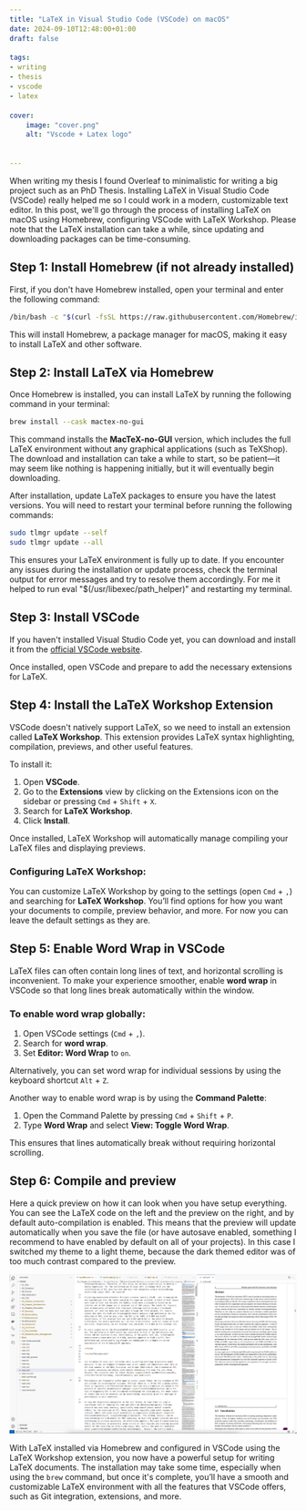 ```yaml
---
title: "LaTeX in Visual Studio Code (VSCode) on macOS"
date: 2024-09-10T12:48:00+01:00
draft: false

tags:
- writing
- thesis
- vscode
- latex

cover:
    image: "cover.png"
    alt: "Vscode + Latex logo"


---
```

When writing my thesis I found Overleaf to minimalistic for writing a big project such as an PhD Thesis. Installing LaTeX in Visual Studio Code (VSCode) really helped me so I could work in a modern, customizable text editor. In this post, we'll go through the process of installing LaTeX on macOS using Homebrew, configuring VSCode with LaTeX Workshop. Please note that the LaTeX installation can take a while, since updating and downloading packages can be time-consuming.



## Step 1: Install Homebrew (if not already installed)

First, if you don't have Homebrew installed, open your terminal and enter the following command:

```bash
/bin/bash -c "$(curl -fsSL https://raw.githubusercontent.com/Homebrew/install/HEAD/install.sh)"
```

This will install Homebrew, a package manager for macOS, making it easy to install LaTeX and other software.

## Step 2: Install LaTeX via Homebrew

Once Homebrew is installed, you can install LaTeX by running the following command in your terminal:

```bash
brew install --cask mactex-no-gui
```

This command installs the **MacTeX-no-GUI** version, which includes the full LaTeX environment without any graphical applications (such as TeXShop). The download and installation can take a while to start, so be patient—it may seem like nothing is happening initially, but it will eventually begin downloading.

After installation, update LaTeX packages to ensure you have the latest versions. You will need to restart your terminal before running the following commands:

```bash
sudo tlmgr update --self
sudo tlmgr update --all
```

This ensures your LaTeX environment is fully up to date. If you encounter any issues during the installation or update process, check the terminal output for error messages and try to resolve them accordingly. For me it helped to run eval "$(/usr/libexec/path_helper)" and restarting my terminal.

## Step 3: Install VSCode

If you haven't installed Visual Studio Code yet, you can download and install it from the [official VSCode website](https://code.visualstudio.com/).

Once installed, open VSCode and prepare to add the necessary extensions for LaTeX.

## Step 4: Install the LaTeX Workshop Extension

VSCode doesn't natively support LaTeX, so we need to install an extension called **LaTeX Workshop**. This extension provides LaTeX syntax highlighting, compilation, previews, and other useful features.

To install it:
1. Open **VSCode**.
2. Go to the **Extensions** view by clicking on the Extensions icon on the sidebar or pressing `Cmd` + `Shift` + `X`.
3. Search for **LaTeX Workshop**.
4. Click **Install**.

Once installed, LaTeX Workshop will automatically manage compiling your LaTeX files and displaying previews.

### Configuring LaTeX Workshop:
You can customize LaTeX Workshop by going to the settings (open `Cmd` + `,`) and searching for **LaTeX Workshop**. You’ll find options for how you want your documents to compile, preview behavior, and more. For now you can leave the default settings as they are.

## Step 5: Enable Word Wrap in VSCode

LaTeX files can often contain long lines of text, and horizontal scrolling is inconvenient. To make your experience smoother, enable **word wrap** in VSCode so that long lines break automatically within the window.

### To enable word wrap globally:
1. Open VSCode settings (`Cmd` + `,`).
2. Search for **word wrap**.
3. Set **Editor: Word Wrap** to `on`.

Alternatively, you can set word wrap for individual sessions by using the keyboard shortcut `Alt` + `Z`.

Another way to enable word wrap is by using the **Command Palette**:
1. Open the Command Palette by pressing `Cmd` + `Shift` + `P`.
2. Type **Word Wrap** and select **View: Toggle Word Wrap**.

This ensures that lines automatically break without requiring horizontal scrolling.

## Step 6: Compile and preview

Here a quick preview on how it can look when you have setup everything. You can see the LaTeX code on the left and the preview on the right, and by default auto-compilation is enabled. This means that the preview will update automatically when you save the file (or have autosave enabled, something I recommend to have enabled by default on all of your projects). In this case I switched my theme to a light theme, because the dark themed editor was of too much contrast compared to the preview.

![alt text](image.png)


With LaTeX installed via Homebrew and configured in VSCode using the LaTeX Workshop extension, you now have a powerful setup for writing LaTeX documents. The installation may take some time, especially when using the `brew` command, but once it's complete, you’ll have a smooth and customizable LaTeX environment with all the features that VSCode offers, such as Git integration, extensions, and more.
